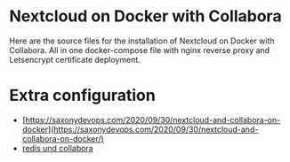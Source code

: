 # Nextcloud on Docker with Collabora

Here are the source files for the installation of Nextcloud on Docker with Collabora. 
All in one docker-compose file with nginx reverse proxy and Letsencrypt certificate deployment. 

# Extra configuration

+ [https://saxonydevops.com/2020/09/30/nextcloud-and-collabora-on-docker](https://saxonydevops.com/2020/09/30/nextcloud-and-collabora-on-docker/)
+ [redis und collabora](https://github.com/SnowMB/nextcloud)
